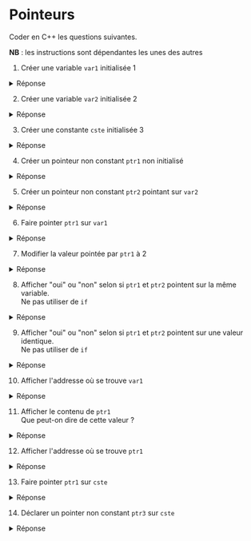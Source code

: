 # Pointeurs

Coder en C++ les questions suivantes.

**NB** : les instructions sont dépendantes les unes des autres

1) Créer une variable `var1` initialisée 1

<details>
<summary>Réponse</summary>

`int var1 = 1;`

</details>

2) Créer une variable `var2` initialisée 2

<details>
<summary>Réponse</summary>

`int var2 = 2;`

</details>

3) Créer une constante `cste` initialisée 3

<details>
<summary>Réponse</summary>

`const int cste = 3;`

</details>

4) Créer un pointeur non constant `ptr1` non initialisé

<details>
<summary>Réponse</summary>

`int* ptr1;`

</details>

5) Créer un pointeur non constant `ptr2` pointant sur `var2`

<details>
<summary>Réponse</summary>

`int* ptr2 = &var2;`

</details>

6) Faire pointer `ptr1` sur `var1`

<details>
<summary>Réponse</summary>

`ptr1 = &var1;`

</details>

7) Modifier la valeur pointée par `ptr1` à 2

<details>
<summary>Réponse</summary>

`*ptr1 = 2;`

</details>

8) Afficher "oui" ou "non" selon si `ptr1` et `ptr2` pointent sur la même variable.</br>Ne pas utiliser de `if`

<details>
<summary>Réponse</summary>

`cout << (ptr1 == ptr2 ? "oui" : "non");`

</details>

9) Afficher "oui" ou "non" selon si `ptr1` et `ptr2` pointent sur une valeur identique.</br>Ne pas utiliser de `if`

<details>
<summary>Réponse</summary>

`cout << (*ptr1 == *ptr2 ? "oui" : "non");`

</details>

10) Afficher l'addresse où se trouve `var1`

<details>
<summary>Réponse</summary>

`cout << &var1;`

</details>

11) Afficher le contenu de `ptr1`</br>
Que peut-on dire de cette valeur ?

<details>
<summary>Réponse</summary>

`cout << ptr1;`</br>

=> ce sera la même que `&var1`

</details>

12) Afficher l'addresse où se trouve `ptr1`

<details>
<summary>Réponse</summary>

`cout << &ptr1;`

</details>

13) Faire pointer `ptr1` sur `cste`

<details>
<summary>Réponse</summary>

Pas possible, un `int*` (avec droit RW) ne peut pas pointer sur une constante 

`const int ...`

</details>

14) Déclarer un pointer non constant `ptr3` sur `cste`

<details>
<summary>Réponse</summary>

`const int* ptr3 = &cste;`

</details>

